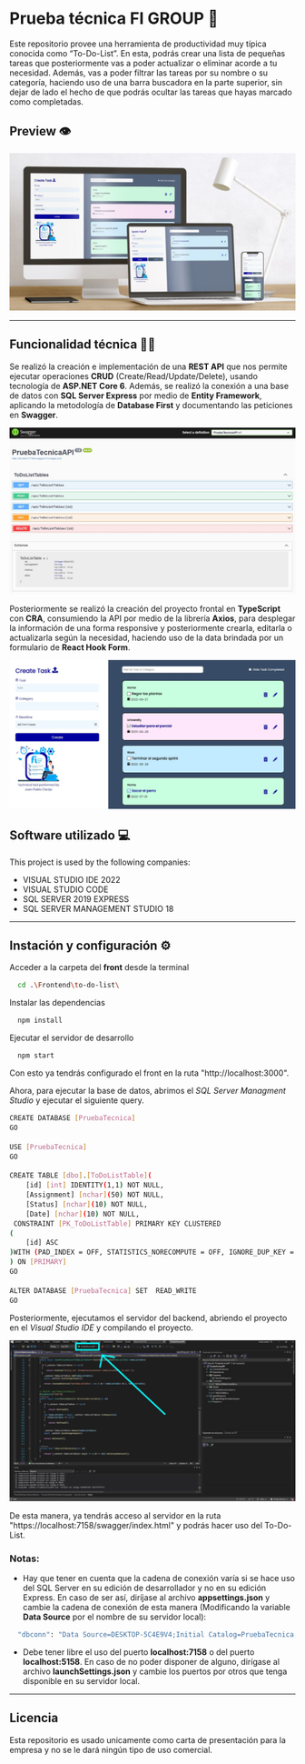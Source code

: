 
# Prueba técnica FI GROUP 📃

Este repositorio provee una herramienta de productividad muy típica conocida como “To-Do-List”. En esta, podrás crear una lista de pequeñas tareas que posteriormente vas a poder actualizar o eliminar acorde a tu necesidad. Además, vas a poder filtrar las tareas por su nombre o su categoría, haciendo uso de una barra buscadora en la parte superior, sin dejar de lado el hecho de que podrás ocultar las tareas que hayas marcado como completadas.


## Preview 👁

![App Screenshot](/Preview/Screen_01.JPG)

***

## Funcionalidad técnica 👨‍💻

Se realizó la creación e implementación de una **REST API** que nos permite ejecutar operaciones **CRUD** (Create/Read/Update/Delete), usando tecnología de **ASP.NET Core 6**. Además, se realizó la conexión a una base de datos con **SQL Server Express** por medio de **Entity Framework**, aplicando la metodología de **Database First** y documentando las peticiones en **Swagger**.

![App Screenshot](/Preview/Screen_02.JPG)

Posteriormente se realizó la creación del proyecto frontal en **TypeScript** con **CRA**, consumiendo la API por medio de la librería **Axios**, para desplegar la información de una forma responsive y posteriormente crearla, editarla o actualizarla según la necesidad, haciendo uso de la data brindada por un formulario de **React Hook Form**.

![App Screenshot](/Preview/Screen_03.JPG)


## Software utilizado 💻
This project is used by the following companies:

- VISUAL STUDIO IDE 2022
- VISUAL STUDIO CODE
- SQL SERVER 2019 EXPRESS
- SQL SERVER MANAGEMENT STUDIO 18

---

## Instación y configuración ⚙

Acceder a la carpeta del **front** desde la terminal

```bash
  cd .\Frontend\to-do-list\
```
    
Instalar las dependencias

```bash
  npm install
```
    
Ejecutar el servidor de desarrollo

```bash
  npm start
```

Con esto ya tendrás configurado el front en la ruta "http://localhost:3000".

Ahora, para ejecutar la base de datos, abrimos el *SQL Server Managment Studio* y ejecutar el siguiente query.

```bash
CREATE DATABASE [PruebaTecnica]
GO

USE [PruebaTecnica]
GO

CREATE TABLE [dbo].[ToDoListTable](
	[id] [int] IDENTITY(1,1) NOT NULL,
	[Assignment] [nchar](50) NOT NULL,
	[Status] [nchar](10) NOT NULL,
	[Date] [nchar](10) NOT NULL,
 CONSTRAINT [PK_ToDoListTable] PRIMARY KEY CLUSTERED 
(
	[id] ASC
)WITH (PAD_INDEX = OFF, STATISTICS_NORECOMPUTE = OFF, IGNORE_DUP_KEY = OFF, ALLOW_ROW_LOCKS = ON, ALLOW_PAGE_LOCKS = ON, OPTIMIZE_FOR_SEQUENTIAL_KEY = OFF) ON [PRIMARY]
) ON [PRIMARY]
GO

ALTER DATABASE [PruebaTecnica] SET  READ_WRITE 
GO
```

Posteriormente, ejecutamos el servidor del backend, abriendo el proyecto en el *Visual Studio IDE* y compilando el proyecto.

![App Screenshot](/Preview/Screen_04.JPG)

De esta manera, ya tendrás acceso al servidor en la ruta "https://localhost:7158/swagger/index.html" y podrás hacer uso del To-Do-List.

### Notas:

- Hay que tener en cuenta que la cadena de conexión varía si se hace uso del SQL Server en su edición de desarrollador y no en su edición Express. En caso de ser así, diríjase al archivo **appsettings.json** y cambie la cadena de conexión de esta manera (Modificando la variable **Data Source** por el nombre de su servidor local):

```bash
  "dbconn": "Data Source=DESKTOP-5C4E9V4;Initial Catalog=PruebaTecnica;Integrated Security=True"
```

- Debe tener libre el uso del puerto **localhost:7158** o del puerto **localhost:5158**. En caso de no poder disponer de alguno, dirígase al archivo **launchSettings.json** y cambie los puertos por otros que tenga disponible en su servidor local.

___

## Licencia

Esta repositorio es usado unicamente como carta de presentación para la empresa y no se le dará ningún tipo de uso comercial.

